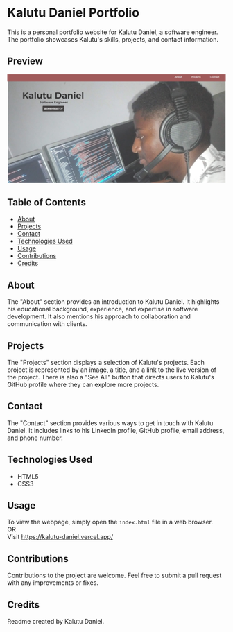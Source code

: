 # Kalutu Daniel Portfolio
This is a personal portfolio website for Kalutu Daniel, a software engineer. The portfolio showcases Kalutu's skills, projects, and contact information.

## Preview 
![Kalutu Daniel Website Preview](img/kalutu-portfolio.png)

## Table of Contents
- [About](#about)
- [Projects](#projects)
- [Contact](#contact)
- [Technologies Used](#technologies-used)
- [Usage](#usage)
- [Contributions](#contributions)
- [Credits](#credits)

## About
The "About" section provides an introduction to Kalutu Daniel. It highlights his educational background, experience, and expertise in software development. It also mentions his approach to collaboration and communication with clients.

## Projects
The "Projects" section displays a selection of Kalutu's projects. Each project is represented by an image, a title, and a link to the live version of the project. There is also a "See All" button that directs users to Kalutu's GitHub profile where they can explore more projects.

## Contact
The "Contact" section provides various ways to get in touch with Kalutu Daniel. It includes links to his LinkedIn profile, GitHub profile, email address, and phone number.

## Technologies Used
- HTML5
- CSS3

## Usage
To view the webpage, simply open the `index.html` file in a web browser.<br>
OR<br>
Visit https://kalutu-daniel.vercel.app/

## Contributions
Contributions to the project are welcome. Feel free to submit a pull request with any improvements or fixes.

## Credits
Readme created by Kalutu Daniel.



